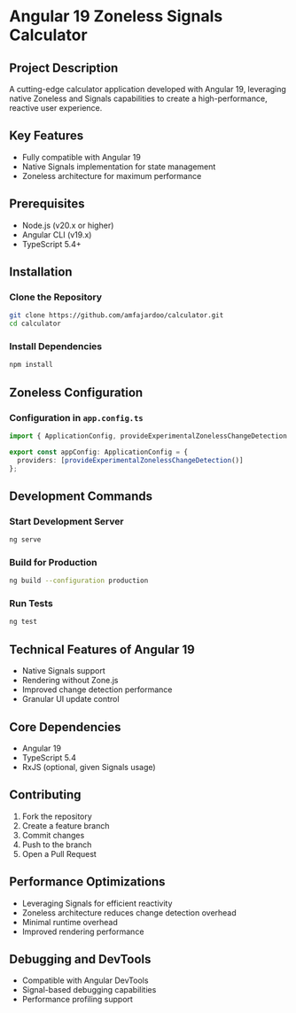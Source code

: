 # Angular 19 Zoneless Signals Calculator

## Project Description
A cutting-edge calculator application developed with Angular 19, leveraging native Zoneless and Signals capabilities to create a high-performance, reactive user experience.

## Key Features
- Fully compatible with Angular 19
- Native Signals implementation for state management
- Zoneless architecture for maximum performance

## Prerequisites
- Node.js (v20.x or higher)
- Angular CLI (v19.x)
- TypeScript 5.4+

## Installation

### Clone the Repository
```bash
git clone https://github.com/amfajardoo/calculator.git
cd calculator
```

### Install Dependencies
```bash
npm install
```

## Zoneless Configuration

### Configuration in `app.config.ts`
```typescript
import { ApplicationConfig, provideExperimentalZonelessChangeDetection } from '@angular/core';

export const appConfig: ApplicationConfig = {
  providers: [provideExperimentalZonelessChangeDetection()]
};

```

## Development Commands

### Start Development Server
```bash
ng serve
```

### Build for Production
```bash
ng build --configuration production
```

### Run Tests
```bash
ng test
```

## Technical Features of Angular 19
- Native Signals support
- Rendering without Zone.js
- Improved change detection performance
- Granular UI update control

## Core Dependencies
- Angular 19
- TypeScript 5.4
- RxJS (optional, given Signals usage)

## Contributing
1. Fork the repository
2. Create a feature branch
3. Commit changes
4. Push to the branch
5. Open a Pull Request

## Performance Optimizations
- Leveraging Signals for efficient reactivity
- Zoneless architecture reduces change detection overhead
- Minimal runtime overhead
- Improved rendering performance

## Debugging and DevTools
- Compatible with Angular DevTools
- Signal-based debugging capabilities
- Performance profiling support
